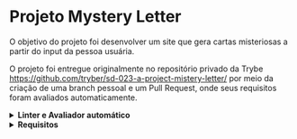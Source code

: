 # Projeto Mystery Letter

O objetivo do projeto foi desenvolver um site que gera cartas misteriosas a partir do input da pessoa usuária.

O projeto foi entregue originalmente no repositório privado da Trybe https://github.com/tryber/sd-023-a-project-mistery-letter/ por meio da criação de uma branch pessoal e um Pull Request, onde seus requisitos foram avaliados automaticamente.

<details>
<summary><strong> Linter e Avaliador automático </strong></summary><br>
Primeiro instale as dependências do projeto com o comando:

```bash
npm install
```

Para rodar o linter localmente no projeto, execute o comando abaixo:

```bash
npm run lint && npm run lint:styles
```

Os requisitos do projeto podem ser testados automaticamente com os comandos abaixo:

```bash
npm test
```
***ou***

```bash
npm run cypress:open
```
</details>
<details>
<summary><strong> Requisitos </strong></summary><br>

# Requisitos Obrigatórios:

## 1 - Deve haver um `input` com o id=\"carta-texto\" onde a pessoa usuária poderá digitar o conteúdo da carta

<details>
  <summary>Sua página deve conter um input com id="carta-texto"</summary><br />

**O que será verificado**

- Existe um elemento `input`
  - Com `id=carta-texto`

</details>

## 2 - Deve haver um parágrafo com o id=\"carta-gerada\" onde a pessoa usuária verá o resultado de sua carta misteriosa

<details>
  <summary>Sua página deve conter um parágrafo com id="carta-gerada"</summary><br />

**O que será verificado**

- Existe um elemento `p` 
  - Com o `id="carta-gerada"`

</details>

## 3 - Deve haver um botão com id=\"criar-carta\" e ao clicar nesse botão, a carta misteriosa deve ser gerada

<details>
  <summary>Sua página deve conter um botão com id="criar-carta"</summary><br />

**Pontos importantes:**

* Cada palavra deve aparecer dentro de uma tag `span`.
* As tags `span` devem ser adicionadas como filhas do parágrafo que possui o id `carta-gerada`.

**O que será verificado**

- Existe um elemento `button` 
  - Com `id="criar-carta"`

- Ao clicar no botão, a carta misteriosa deve ser gerada

</details>

## 4 - Ao criar uma carta através do botão com id="criar-carta", o `input` com id="carta-texto" deve permanecer com o texto digitado

<details>
  <summary>O input com o id="carta-texto" deve permanecer com o texto digitado</summary><br />

**O que será verificado**

- Ao criar uma carta através do botão `id="criar-carta"` o input com `id="carta-texto"` permanece com o texto digitado

</details>

## 5 - Se a pessoa usuária não preencher o campo ou preencher com apenas espaços vazios adicionar a mensagem 'Por favor, digite o conteúdo da carta.'

<details>
  <summary>Quando não houver texto, a mensagem "Por favor, digite o conteúdo da carta" deve aparecer em um parágrafo</summary><br />

**O que será verificado**

- Ao deixar em branco, irá exibir a mensagem "Por favor, digite o conteúdo da carta." no elemento `p` com o `id="carta-gerada"`
- Ao digitar espaços em branco irá exibir a mensagem "Por favor, digite o conteúdo da carta." no elemento `p` com o `id="carta-gerada"`

</details>

## 6 - Crie a classe `newspaper`

<details>
  <summary>A classe <code>newspaper</code> deve possuir propriedades específicas</summary><br />

**Pontos importantes:**

* Defina as propriedades:
  - `background-color` com o valor `rgb(250, 235, 215)`
  - `font-family` com o valor `Times New Roman`
  - `font-weight` com o valor `700`

**O que será verificado**

- Será validado se a classe `newspaper` possui as propriedades:
  - `background-color` igual a `rgb(250, 235, 215)`;
  - `font-family` igual a `Times New Roman`;
  - `font-weight` igual a `700`.

</details>

## 7 - Crie a classe `magazine1`.

<details>
  <summary>A classe <code>magazine1</code> deve possuir propriedades específicas</summary><br />

**Pontos importantes:**

* Defina as propriedades:
  - `background-color` com o valor `rgb(0, 128, 128)`
  - `color` com o valor `rgb(255, 255, 255)`
  - `font-family` com o valor `Verdana`
  - `font-weight` com o valor `900`
  - `text-transform` com o valor `uppercase`

**O que será verificado**

- Será validado se a classe `magazine1` possui as propriedades:
  - `background-color` igual a ` rgb(0, 128, 128)`;
  - `color` igual a `rgb(255, 255, 255)`;
  - `font-family` igual a `Verdana`;
  - `font-weight` igual a `900`;
  - `text-transform` igual a `uppercase`.

</details>

## 8 - Crie a classe `magazine2`.

<details>
  <summary>A classe <code>magazine2</code> deve possuir propriedades específicas</summary><br />

**Pontos importantes:**

* Defina as propriedades:
  - `background-image` com a imagem `images/pink-pattern.png`
  - `color` com o valor `rgb(255, 0, 255)`
  - `font-family` com o valor `Verdana`
  - `font-weight` com o valor `900`

**O que será verificado**

- A classe `magazine2` possui as propriedades:
  - `background-image` igual a `images/pink-pattern.png`;
  - `color` igual a `rgb(255, 0, 255)`;
  - `font-family` igual a `Verdana`;
  - `font-weight` igual a `900`.

</details>

## 9 - Crie a classe `medium`.

<details>
  <summary>A classe <code>medium</code> deve possuir propriedades específicas</summary><br />

**Pontos importantes:**

* Defina as propriedades:
  - `font-size` com o valor `20px`
  - `padding` com o valor `8px`

**O que será verificado**

- A classe `medium` possui a propriedade:
  - `font-size` igual a  `20px`;
  - `padding` igual a `8px`.

</details>

## 10 - Crie a classe `big`.

<details>
  <summary>A classe <code>big</code> deve possuir propriedades específicas</summary><br />

**Pontos importantes:**

* Defina as propriedades:
  - `font-size` com o valor `30px`;
  - `padding` com o valor `10px`.

**O que será verificado**

- A classe `big` possui as propriedades:
  - `font-size` com o valor `30px`;
  - `padding` com o valor `10px`.

</details>

## 11 - Crie a classe `reallybig`.

<details>
  <summary>A classe <code>reallybig</code> deve possuir propriedades específicas</summary><br />

**Pontos importantes:**

* Defina as propriedades:
  - `font-size` com o valor `40px`;
  - `padding` com o valor `15px`.

**O que será verificado**

- A classe `reallybig` possui as propriedades:
  - `font-size` com o valor `40px`;
  - `padding` com o valor `15px`.

</details>

## 12 - Crie a classe `rotateleft`.

<details>
  <summary>A classe <code>rotateleft</code> deve possuir propriedades específicas</summary><br />

**Pontos importantes:**

* Defina as propriedades:
  - `transform` com o valor `matrix(0.996195, -0.0871557, 0.0871557, 0.996195, 0, 0)`

**O que será verificado**

- A classe `rotateleft` possui a propriedade `transform` igual a `matrix(0.996195, -0.0871557, 0.0871557, 0.996195, 0, 0)`

</details>

## 13 - Crie a classe `rotateright`.

<details>
  <summary>A classe <code>rotateright</code> deve possuir propriedades específicas</summary><br />

**Pontos importantes:**

* Defina as propriedades:
  - `transform` com o valor `matrix(0.996195, 0.0871557, -0.0871557, 0.996195, 0, 0)`

**O que será verificado**

- A classe `rotateright` possui a propriedade `transform` igual a `matrix(0.996195, 0.0871557, -0.0871557, 0.996195, 0, 0)`

</details>

## 14 - Crie a classe `skewleft`.

<details>
  <summary>A classe <code>skewleft</code> deve possuir propriedades específicas</summary><br />

**Pontos importantes:**

* Defina as propriedades:
  - `transform` com o valor `matrix(1, 0, 0.176327, 1, 0, 0)`;

**O que será verificado**

- A classe `skewleft` possui a propriedade `transform` igual a `matrix(1, 0, 0.176327, 1, 0, 0)`

</details>

## 15 - Crie a classe `skewright`.

<details>
  <summary>A classe <code>skewright</code> deve possuir propriedades específicas</summary><br />

**Pontos importantes:**

* Defina as propriedades:
  - `transform` com o valor `matrix(1, 0, -0.176327, 1, 0, 0)`;

**O que será verificado**

- A classe `skewright` possui a propriedade `transform` igual a `matrix(1, 0, -0.176327, 1, 0, 0)`

</details>

## 16 - Adicione as classes de forma aleatória a fim de estilizar as palavras.

<details>
  <summary>Utilize o <code>Javascript</code> para atribuir as classes de forma aleatória</summary><br />

**Pontos importantes:**

* As classes devem ser adicionadas às tags `span` de forma **aleatória**.
* Sempre adicione mais de uma classe em uma palavra.
* Utilize as classes:
  - `newspaper`, `magazine1`, `magazine2` (Grupo estilo)
  - `medium`, `big`, `reallybig` (Grupo tamanho)
  - `rotateleft`, `rotateright` (Grupo rotação)
  - `skewleft`, `skewright` (Grupo inclinação)

* **Não** utilize mais de uma classe do mesmo grupo.
* Todas as palavras devem conter uma classe de cada grupo.
* Ou seja, se você utilizar as classes `magazine1`, `big`, `rotateleft` e `skewright` em uma palavra, as demais classes de cada grupo não devem ser usadas para essa mesma palavra. Por exemplo, do grupo estilo não seriam utilizadas as classes `newspaper` e `magazine2` pois a classe `magazine1` já está sendo utilizada.

**O que será verificado**

- Ao criar uma carta, ela recebe uma lista de classes aleatórias

- Ao criar uma segunda carta, ela recebe uma lista de classes aleatórias

- As classes das duas cartas não são exatamente iguais

</details>

# Requisitos Bônus:

## 17 - Com uma carta misteriosa gerada, adicione a possibilidade de alterar o estilo de uma palavra específica ao clicar nela

<details>
  <summary>Ao clicar na carta gerada, a classe dela é alterada</summary><br />

**Pontos importantes:**

* Ao clicar em uma palavra, um novo estilo **aleatório** deve ser aplicado.
* O número de mudanças deve ser ilimitado.

**O que será verificado**

- A palavra contém quatro classes, uma de cada grupo;

- Ao clicar em uma carta, uma nova lista aleatória de classes é gerada;

- Ao clicar novamente na mesma carta, uma nova lista aleatória de classes é gerada e se a nova lista é diferente da lista anterior;

</details>

## 18 - Deve haver um parágrafo com o id=\"carta-contador\" onde existirá um contador de palavras

<details>
  <summary>Sua página deve conter um paragrafo com id="carta-contador" que conte quantas palavras foram geradas</summary><br />

**Pontos importantes:**

* Esse contador deve informar a quantidade de palavras presentes na carta misteriosa gerada.



**O que será verificado**

- Existe um elemento `p` com o `id="carta-contador"`

- Ao criar uma carta o elemento `p` com o `id="carta-contador"`  é atualizado com o número de palavras da carta (valor numérico).

</details>
</details>